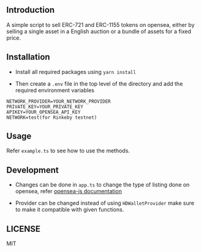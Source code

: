 ## Introduction

A simple script to sell ERC-721 and ERC-1155 tokens on opensea, either by selling a single asset in a English auction or a bundle of assets for a fixed price.

## Installation

- Install all required packages using
  `yarn install`

- Then create a `.env` file in the top level of the directory and add the required environment variables

```
NETWORK_PROVIDER=YOUR_NETWORK_PROVIDER
PRIVATE_KEY=YOUR_PRIVATE_KEY
APIKEY=YOUR_OPENSEA_API_KEY
NETWORK=test(for Rinkeby testnet)
```

## Usage

Refer `example.ts` to see how to use the methods.

## Development

- Changes can be done in `app.ts` to change the type of listing done on opensea, refer [opensea-js documentation](https://github.com/ProjectOpenSea/opensea-js)

- Provider can be changed instead of using `HDWalletProvider` make sure to make it compatible with given functions.

## LICENSE

MIT

